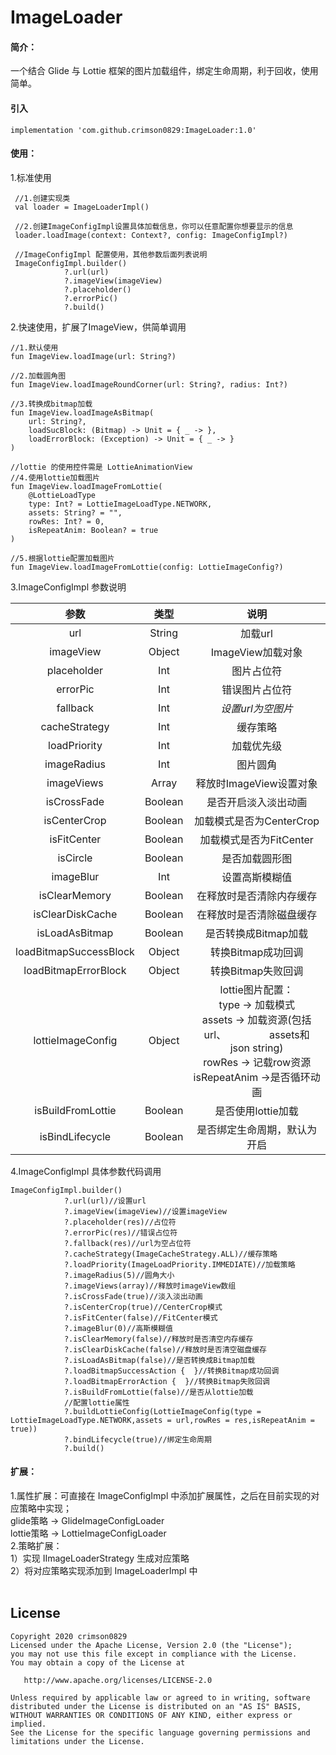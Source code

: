 # ImageLoader


#### 简介：
一个结合 Glide 与 Lottie 框架的图片加载组件，绑定生命周期，利于回收，使用简单。


#### 引入

```
implementation 'com.github.crimson0829:ImageLoader:1.0'

```

#### 使用：

1.标准使用

```
 //1.创建实现类
 val loader = ImageLoaderImpl()

 //2.创建ImageConfigImpl设置具体加载信息，你可以任意配置你想要显示的信息
 loader.loadImage(context: Context?, config: ImageConfigImpl?)

 //ImageConfigImpl 配置使用，其他参数后面列表说明
 ImageConfigImpl.builder()
            ?.url(url)
            ?.imageView(imageView)
            ?.placeholder()
            ?.errorPic()
            ?.build()
```

2.快速使用，扩展了ImageView，供简单调用

```
//1.默认使用
fun ImageView.loadImage(url: String?)

//2.加载圆角图
fun ImageView.loadImageRoundCorner(url: String?, radius: Int?)

//3.转换成bitmap加载
fun ImageView.loadImageAsBitmap(
    url: String?,
    loadSucBlock: (Bitmap) -> Unit = { _ -> },
    loadErrorBlock: (Exception) -> Unit = { _ -> }
)

//lottie 的使用控件需是 LottieAnimationView
//4.使用lottie加载图片
fun ImageView.loadImageFromLottie(
    @LottieLoadType
    type: Int? = LottieImageLoadType.NETWORK,
    assets: String? = "",
    rowRes: Int? = 0,
    isRepeatAnim: Boolean? = true
)

//5.根据lottie配置加载图片
fun ImageView.loadImageFromLottie(config: LottieImageConfig?)

```

3.ImageConfigImpl 参数说明

|          参数          |  类型   |                             说明                             |
| :--------------------: | :-----: | :----------------------------------------------------------: |
|          url           | String  |                           加载url                            |
|       imageView        | Object  |                      ImageView加载对象                       |
|      placeholder       |   Int   |                          图片占位符                          |
|        errorPic        |   Int   |                        错误图片占位符                        |
|        fallback        |   Int   |                      _设置url为空图片_                       |
|     cacheStrategy      |   Int   |                           缓存策略                           |
|      loadPriority      |   Int   |                          加载优先级                          |
|      imageRadius       |   Int   |                           图片圆角                           |
|       imageViews       |  Array  |                   释放时ImageView设置对象                    |
|      isCrossFade       | Boolean |                     是否开启淡入淡出动画                     |
|      isCenterCrop      | Boolean |                   加载模式是否为CenterCrop                   |
|      isFitCenter       | Boolean |                   加载模式是否为FitCenter                    |
|        isCircle        | Boolean |                        是否加载圆形图                        |
|       imageBlur        |   Int   |                        设置高斯模糊值                        |
|     isClearMemory      | Boolean |                   在释放时是否清除内存缓存                   |
|    isClearDiskCache    | Boolean |                   在释放时是否清除磁盘缓存                   |
|     isLoadAsBitmap     | Boolean |                     是否转换成Bitmap加载                     |
| loadBitmapSuccessBlock | Object  |                      转换Bitmap成功回调                      |
|  loadBitmapErrorBlock  | Object  |                      转换Bitmap失败回调                      |
|   lottieImageConfig    | Object  | lottie图片配置：<br />type -> 加载模式<br />assets -> 加载资源(包括url、                assets和 json string)<br />rowRes -> 记载row资源<br />isRepeatAnim ->是否循环动画 |
|   isBuildFromLottie    | Boolean |                      是否使用lottie加载                      |
|    isBindLifecycle     | Boolean |                 是否绑定生命周期，默认为开启                 |

4.ImageConfigImpl 具体参数代码调用

```
ImageConfigImpl.builder()
            ?.url(url)//设置url
            ?.imageView(imageView)//设置imageView
            ?.placeholder(res)//占位符
            ?.errorPic(res)//错误占位符
            ?.fallback(res)//url为空占位符
            ?.cacheStrategy(ImageCacheStrategy.ALL)//缓存策略
            ?.loadPriority(ImageLoadPriority.IMMEDIATE)//加载策略
            ?.imageRadius(5)//圆角大小
            ?.imageViews(array)//释放时imageView数组
            ?.isCrossFade(true)//淡入淡出动画
            ?.isCenterCrop(true)//CenterCrop模式
            ?.isFitCenter(false)//FitCenter模式
            ?.imageBlur(0)//高斯模糊值
            ?.isClearMemory(false)//释放时是否清空内存缓存
            ?.isClearDiskCache(false)//释放时是否清空磁盘缓存
            ?.isLoadAsBitmap(false)//是否转换成Bitmap加载
            ?.loadBitmapSuccessAction {  }//转换Bitmap成功回调
            ?.loadBitmapErrorAction {  }//转换Bitmap失败回调
            ?.isBuildFromLottie(false)//是否从lottie加载
            //配置lottie属性
            ?.buildLottieConfig(LottieImageConfig(type = LottieImageLoadType.NETWORK,assets = url,rowRes = res,isRepeatAnim = true))
            ?.bindLifecycle(true)//绑定生命周期
            ?.build()
```


#### 扩展：

1.属性扩展：可直接在 ImageConfigImpl 中添加扩展属性，之后在目前实现的对应策略中实现；<br />glide策略 -> GlideImageConfigLoader<br />lottie策略 -> LottieImageConfigLoader<br />2.策略扩展：<br />1）实现 IImageLoaderStrategy 生成对应策略<br />2）将对应策略实现添加到 ImageLoaderImpl 中<br />
<br />





## License

```
Copyright 2020 crimson0829
Licensed under the Apache License, Version 2.0 (the "License");
you may not use this file except in compliance with the License.
You may obtain a copy of the License at

   http://www.apache.org/licenses/LICENSE-2.0

Unless required by applicable law or agreed to in writing, software
distributed under the License is distributed on an "AS IS" BASIS,
WITHOUT WARRANTIES OR CONDITIONS OF ANY KIND, either express or implied.
See the License for the specific language governing permissions and
limitations under the License.
```


